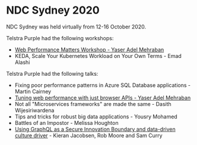 # NDC Sydney 2020

NDC Sydney was held virtually from 12-16 October 2020.

Telstra Purple had the following workshops:

* [Web Performance Matters Workshop - Yaser Adel Mehraban](web-performance/README.md)
* KEDA, Scale Your Kubernetes Workload on Your Own Terms - Emad Alashi

Telstra Purple had the following talks:

* Fixing poor performance patterns in Azure SQL Database applications - Martin Cairney
* [Tuning web performance with just browser APIs - Yaser Adel Mehraban](web-performance/README.md)
* Not all "Microservices frameworks" are made the same - Dasith Wijesiriwardena
* Tips and tricks for robust big data applications - Yousry Mohamed
* Battles of an Impostor - Melissa Houghton
* [Using GraphQL as a Secure Innovation Boundary and data-driven culture driver](secure-innovation-boundary/README.md) - Kieran Jacobsen, Rob Moore and Sam Curry
